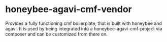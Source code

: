 # honeybee-agavi-cmf-vendor

Provides a fully functioning cmf boilerplate, that is built with honeybee and agavi.
It is used by being integrated into a honeybee-agavi-cmf-project via composer and can be customized from there on.
